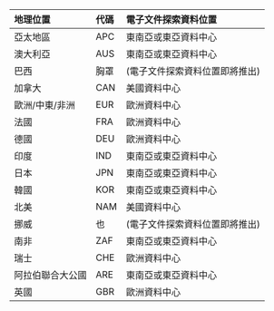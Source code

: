 
|  地理位置               |  代碼  |  電子文件探索資料位置        |
|:----------------------------|:-------|:---------------------------------|
|亞太地區                 |APC     |東南亞或東亞資料中心|
|澳大利亞                    |AUS     |東南亞或東亞資料中心|
|巴西                       |胸罩     |(電子文件探索資料位置即將推出)|
|加拿大                       |CAN     |美國資料中心                    |
|歐洲/中東/非洲|EUR     |歐洲資料中心                |
|法國                       |FRA     |歐洲資料中心                |
|德國                      |DEU     |歐洲資料中心                |
|印度                        |IND     |東南亞或東亞資料中心|
|日本                        |JPN     |東南亞或東亞資料中心|
|韓國                        |KOR     |東南亞或東亞資料中心|
|北美                |NAM     |美國資料中心                    |
|挪威                       |也     |(電子文件探索資料位置即將推出)|
|南非                 |ZAF     |東南亞或東亞資料中心|
|瑞士                  |CHE     |歐洲資料中心                |
|阿拉伯聯合大公國         |ARE     |東南亞或東亞資料中心|
|英國               |GBR     |歐洲資料中心                |
